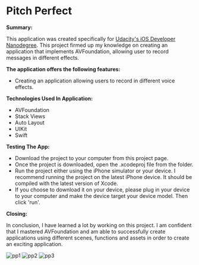 # Pitch Perfect

**Summary:**

This application was created specifically for [Udacity's iOS Developer Nanodegree](https://www.udacity.com). This project firmed up my knowledge on creating an application that implements AVFoundation, allowing user to record messages in different effects.

**The application offers the following features:**

* Creating an application allowing users to record in different voice effects.

**Technologies Used In Application:**
* AVFoundation
* Stack Views
* Auto Layout
* UIKit
* Swift

**Testing The App:**
* Download the project to your computer from this project page.
* Once the project is downloaded, open the .xcodeproj file from the folder.
* Run the project either using the iPhone simulator or your device. I recommend running the project on the latest iPhone device. It should be compiled with the latest version of Xcode.
* If you choose to download it on your device, please plug in your device to your computer and make the device target your device model. Then click 'run'.

**Closing:**

In conclusion, I have learned a lot by working on this project. I am confident that I mastered AVFoundation and am able to successfully create applications using different scenes, functions and assets in order to create an exciting application. 


![pp1](https://cloud.githubusercontent.com/assets/20284373/23473726/3ad2037a-fe7f-11e6-9dcf-9e236517e5ae.png) ![pp2](https://cloud.githubusercontent.com/assets/20284373/23473727/3ad2d458-fe7f-11e6-84bf-549d68b0a8ab.png) ![pp3](https://cloud.githubusercontent.com/assets/20284373/23473728/3ad2c6d4-fe7f-11e6-8088-a10d6958200d.png)
